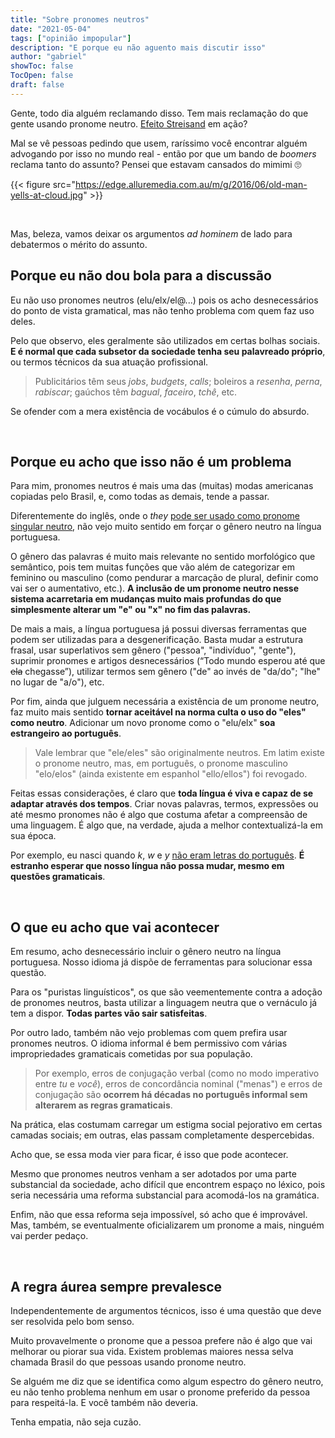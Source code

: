 ```yaml
---
title: "Sobre pronomes neutros"
date: "2021-05-04"
tags: ["opinião impopular"]
description: "E porque eu não aguento mais discutir isso"
author: "gabriel"
showToc: false
TocOpen: false
draft: false
---
```


Gente, todo dia alguém reclamando disso. Tem mais reclamação do que gente usando pronome neutro. [Efeito Streisand](https://pt.wikipedia.org/wiki/Efeito_Streisand) em ação? 

Mal se vê pessoas pedindo que usem, raríssimo você encontrar alguém advogando por isso no mundo real - então por que um bando de *boomers* reclama tanto do assunto? Pensei que estavam cansados do mimimi :roll_eyes:

{{< figure src="https://edge.alluremedia.com.au/m/g/2016/06/old-man-yells-at-cloud.jpg" >}}

&nbsp;
&nbsp;

Mas, beleza, vamos deixar os argumentos *ad hominem* de lado para debatermos o mérito do assunto. 

## Porque eu não dou bola para a discussão

Eu não uso pronomes neutros (elu/elx/el@...) pois os acho desnecessários do ponto de vista gramatical, mas não tenho problema com quem faz uso deles. 

Pelo que observo, eles geralmente são utilizados em certas bolhas sociais. **E é normal que cada subsetor da sociedade tenha seu palavreado próprio**, ou termos técnicos da sua atuação profissional. 

> Publicitários têm seus *jobs*, *budgets*, *calls*; boleiros a *resenha*, *perna*, *rabiscar*; gaúchos têm *bagual*, *faceiro*, *tchê*, etc. 

Se ofender com a mera existência de vocábulos é o cúmulo do absurdo.

&nbsp;
&nbsp;

## Porque eu acho que isso não é um problema

Para mim, pronomes neutros é mais uma das (muitas) modas americanas copiadas pelo Brasil, e, como todas as demais, tende a passar. 

Diferentemente do inglês, onde o *they* [pode ser usado como pronome singular neutro](https://en.wikipedia.org/wiki/Singular_they), não vejo muito sentido em forçar o gênero neutro na língua portuguesa.

O gênero das palavras é muito mais relevante no sentido morfológico que semântico, pois tem muitas funções que vão além de categorizar em feminino ou masculino (como pendurar a marcação de plural, definir como vai ser o aumentativo, etc.). **A inclusão de um pronome neutro nesse sistema acarretaria em mudanças muito mais profundas do que simplesmente alterar um "e" ou "x" no fim das palavras.**

De mais a mais, a língua portuguesa já possui diversas ferramentas que podem ser utilizadas para a desgenerificação. Basta mudar a estrutura frasal, usar superlativos sem gênero ("pessoa", "indivíduo", "gente"), suprimir pronomes e artigos desnecessários (“Todo mundo esperou até que ~~ela~~ chegasse”), utilizar termos sem gênero ("de" ao invés de "da/do"; "lhe" no lugar de "a/o"), etc.

Por fim, ainda que julguem necessária a existência de um pronome neutro, faz muito mais sentido **tornar aceitável na norma culta o uso do "eles" como neutro**. Adicionar um novo pronome como o "elu/elx" **soa estrangeiro ao português**.

> Vale lembrar que "ele/eles" são originalmente neutros. Em latim existe o pronome neutro, mas, em português, o pronome masculino "elo/elos" (ainda existente em espanhol "ello/ellos") foi revogado.

Feitas essas considerações, é claro que **toda língua é viva e capaz de se adaptar através dos tempos**. Criar novas palavras, termos, expressões ou até mesmo pronomes não é algo que costuma afetar a compreensão de uma linguagem. É algo que, na verdade, ajuda a melhor contextualizá-la em sua época.

Por exemplo, eu nasci quando *k*, *w* e *y* [não eram letras do português](https://pt.wikipedia.org/wiki/Acordo_Ortogr%C3%A1fico_de_1990). **É estranho esperar que nosso língua não possa mudar, mesmo em questões gramaticais**.

&nbsp;
&nbsp;

## O que eu acho que vai acontecer

Em resumo, acho desnecessário incluir o gênero neutro na língua portuguesa. Nosso idioma já dispõe de ferramentas para solucionar essa questão. 

Para os "puristas linguísticos", os que são veementemente contra a adoção de pronomes neutros, basta utilizar a linguagem neutra que o vernáculo já tem a dispor. **Todas partes vão sair satisfeitas**.

Por outro lado, também não vejo problemas com quem prefira usar pronomes neutros. O idioma informal é bem permissivo com várias impropriedades gramaticais cometidas por sua população. 

> Por exemplo, erros de conjugação verbal (como no modo imperativo entre *tu* e *você*), erros de concordância nominal ("menas") e erros de conjugação são **ocorrem há décadas no português informal sem alterarem as regras gramaticais**. 

Na prática, elas costumam carregar um estigma social pejorativo em certas camadas sociais; em outras, elas passam completamente despercebidas.

Acho que, se essa moda vier para ficar, é isso que pode acontecer. 

Mesmo que pronomes neutros venham a ser adotados por uma parte substancial da sociedade, acho difícil que encontrem espaço no léxico, pois seria necessária uma reforma substancial para acomodá-los na gramática.

Enfim, não que essa reforma seja impossível, só acho que é improvável. Mas, também, se eventualmente oficializarem um pronome a mais, ninguém vai perder pedaço.

&nbsp;
&nbsp;

## A regra áurea sempre prevalesce

Independentemente de argumentos técnicos, isso é uma questão que deve ser resolvida pelo bom senso.

Muito provavelmente o pronome que a pessoa prefere não é algo que vai melhorar ou piorar sua vida. Existem problemas maiores nessa selva chamada Brasil do que pessoas usando pronome neutro. 

Se alguém me diz que se identifica como algum espectro do gênero neutro, eu não tenho problema nenhum em usar o pronome preferido da pessoa para respeitá-la. E você também não deveria.

Tenha empatia, não seja cuzão.